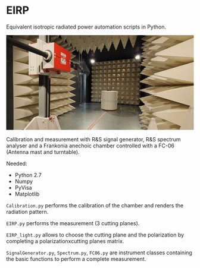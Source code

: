 # EIRP
Equivalent isotropic radiated power automation scripts in Python.

![](./img/CA.jpg )

Calibration and measurement with R&S signal generator, R&S spectrum analyser and a Frankonia anechoic chamber controlled with a FC-06 (Antenna mast and turntable).


Needed:
- Python 2.7
- Numpy
- PyVisa
- Matplotlib



`Calibration.py` performs the calibration of the chamber and renders the radiation pattern.

`EIRP.py` performs the measurement (3 cutting planes).

`EIRP_light.py` allows to choose the cutting plane and the polarization by completing a polarizationxcutting planes matrix.

`SignalGenerator.py`, `Spectrum.py`, `FC06.py` are instrument classes containing the basic functions to perform a complete measurement.
